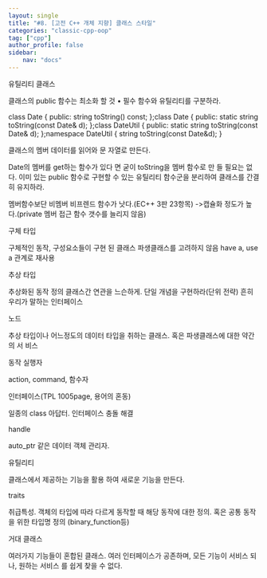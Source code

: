 ```yaml
---
layout: single
title: "#8. [고전 C++ 개체 지향] 클래스 스타일"
categories: "classic-cpp-oop"
tag: ["cpp"]
author_profile: false
sidebar: 
    nav: "docs"
---
```


유틸리티 클래스

클래스의 public 함수는 최소화 할 것
• 필수 함수와 유틸리티를 구분하라. 

class Date { public: string toString() const; };class Date { public: static string toString(const Date& d); };class DateUtil { public: static string toString(const Date& d); };namespace DateUtil { string toString(const Date&d); }

클래스의 멤버 데이터를 읽어와 문
자열로 만든다.

Date의 멤버를 get하는 함수가 있다
면 굳이 toString을 멤버 함수로 만
들 필요는 없다. 이미 있는 public 함수로 구현할 수
있는 유틸리티 함수군을 분리하여
클래스를 간결히 유지하라.

멤버함수보단 비멤버 비프렌드 함수가 낫다.(EC++ 3판 23항목) ->캡슐화 정도가 높다.(private 멤버 접근 함수 갯수를 늘리지 않음)

구체 타입

구체적인 동작, 구성요소들이 구현
된 클래스
파생클래스를 고려하지 않음
have a, use a 관계로 재사용

추상 타입

추상화된 동작 정의
클래스간 연관을 느슨하게. 단일 개념을 구현하라(단위 전략)
흔히 우리가 말하는 인터페이스

노드

추상 타입이나 어느정도의 데이터
타입을 취하는 클래스. 혹은 파생클래스에 대한 약간의 서
비스

동작 실행자

action, command, 함수자

인터페이스(TPL 1005page, 용어의
혼동)

일종의 class 아답터. 인터페이스
충돌 해결

handle

auto_ptr 같은 데이터 객체 관리자.

유틸리티

클래스에서 제공하는 기능을 활용
하여 새로운 기능을 만든다.

traits

취급특성. 객체의 타입에 따라 다르게 동작할
때 해당 동작에 대한 정의. 혹은 공통 동작을 위한 타입명 정의
(binary_function등)

거대 클래스

여러가지 기능들이 혼합된 클래스. 여러 인터페이스가 공존하며, 모든
기능이 서비스 되나, 원하는 서비스
를 쉽게 찾을 수 없다.